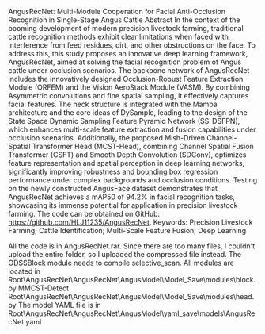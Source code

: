 AngusRecNet: Multi-Module Cooperation for Facial Anti-Occlusion Recognition in Single-Stage Angus Cattle
Abstract
In the context of the booming development of modern precision livestock farming, traditional cattle recognition methods exhibit clear limitations when faced with interference from feed residues, dirt, and other obstructions on the face. To address this, this study proposes an innovative deep learning framework, AngusRecNet, aimed at solving the facial recognition problem of Angus cattle under occlusion scenarios. The backbone network of AngusRecNet includes the innovatively designed Occlusion-Robust Feature Extraction Module (ORFEM) and the Vision AeroStack Module (VASM). By combining Asymmetric convolutions and fine spatial sampling, it effectively captures facial features. The neck structure is integrated with the Mamba architecture and the core ideas of DySample, leading to the design of the State Space Dynamic Sampling Feature Pyramid Network (SS-DSFPN), which enhances multi-scale feature extraction and fusion capabilities under occlusion scenarios. Additionally, the proposed Mish-Driven Channel-Spatial Transformer Head (MCST-Head), combining Channel Spatial Fusion Transformer (CSFT) and Smooth Depth Convolution (SDConv), optimizes feature representation and spatial perception in deep learning networks, significantly improving robustness and bounding box regression performance under complex backgrounds and occlusion conditions. Testing on the newly constructed AngusFace dataset demonstrates that AngusRecNet achieves a mAP50 of 94.2% in facial recognition tasks, showcasing its immense potential for application in precision livestock farming. The code can be obtained on GitHub: https://github.com/HLJ11235/AngusRecNet.
Keywords: Precision Livestock Farming; Cattle Identification; Multi-Scale Feature Fusion; Deep Learning

All the code is in AngusRecNet.rar. Since there are too many files, I couldn't upload the entire folder, so I uploaded the compressed file instead.
The ODSSBlock module needs to compile selective_scan.
All modules are located in  Root\AngusRecNet\AngusRecNet\AngusModel\Model_Save\modules\block.py
MMCST-Detect Root\AngusRecNet\AngusRecNet\AngusModel\Model_Save\modules\head.py
The model YAML file is in Root\AngusRecNet\AngusRecNet\AngusModel\yaml_save\models\AngusRecNet.yaml
